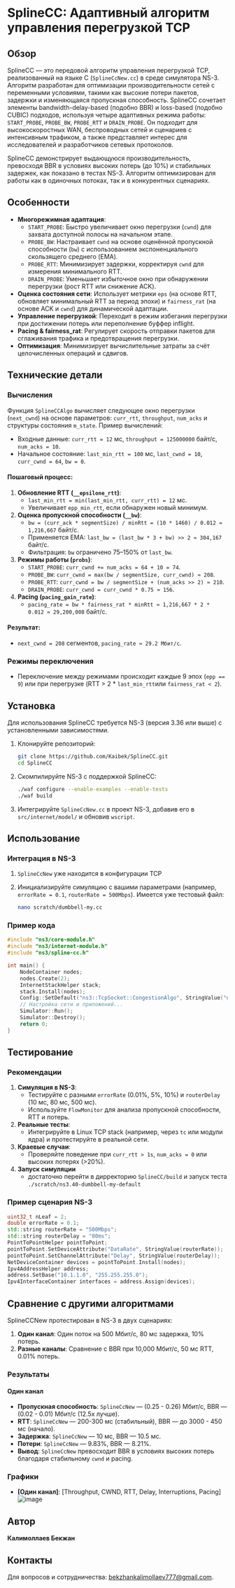 # SplineCC: Адаптивный алгоритм управления перегрузкой TCP

## Обзор
SplineCC — это передовой алгоритм управления перегрузкой TCP, реализованный на языке C (`SplineCcNew.cc`) в среде симулятора NS-3. Алгоритм разработан для оптимизации производительности сетей с переменными условиями, такими как высокие потери пакетов, задержки и изменяющаяся пропускная способность. SplineCC сочетает элементы bandwidth-delay-based (подобно BBR) и loss-based (подобно CUBIC) подходов, используя четыре адаптивных режима работы: `START_PROBE`, `PROBE_BW`, `PROBE_RTT` и `DRAIN_PROBE`. Он подходит для высокоскоростных WAN, беспроводных сетей и сценариев с интенсивным трафиком, а также представляет интерес для исследователей и разработчиков сетевых протоколов.

SplineCC демонстрирует выдающуюся производительность, превосходя BBR в условиях высоких потерь (до 10%) и стабильных задержек, как показано в тестах NS-3. Алгоритм оптимизирован для работы как в одиночных потоках, так и в конкурентных сценариях.

## Особенности
- **Многорежимная адаптация**:
  - `START_PROBE`: Быстро увеличивает окно перегрузки (`cwnd`) для захвата доступной полосы на начальном этапе.
  - `PROBE_BW`: Настраивает `cwnd` на основе оценённой пропускной способности (`bw`) с использованием экспоненциального скользящего среднего (EMA).
  - `PROBE_RTT`: Минимизирует задержки, корректируя `cwnd` для измерения минимального RTT.
  - `DRAIN_PROBE`: Уменьшает избыточное окно при обнаружении перегрузки (рост RTT или снижение ACK).
- **Оценка состояния сети**: Использует метрики `eps` (на основе RTT, обновляет минимальный RTT за период эпохи) и `fairness_rat` (на основе ACK и `cwnd`) для динамической адаптации.
- **Управление перегрузкой**: Переходит в режим избегания перегрузки при достижении потерь или переполнение буффер inflight.
- **Pacing & fairness_rat**: Регулирует скорость отправки пакетов для сглаживания трафика и предотвращения перегрузки.
- **Оптимизация**: Минимизирует вычислительные затраты за счёт целочисленных операций и сдвигов.

## Технические детали
### Вычисления
Функция `SplineCCAlgo` вычисляет следующее окно перегрузки (`next_cwnd`) на основе параметров: `curr_rtt`, `throughput`, `num_acks` и структуры состояния `m_state`. Пример вычислений:
- Входные данные: `curr_rtt = 12` мс, `throughput = 125000000` байт/с, `num_acks = 10`.
- Начальное состояние: `last_min_rtt = 100` мс, `last_cwnd = 10`, `curr_cwnd = 64`, `bw = 0`.

#### Пошаговый процесс:
1. **Обновление RTT (`__epsilone_rtt`)**:
   - `last_min_rtt = min(last_min_rtt, curr_rtt) = 12` мс.
   - Увеличивает `epp_min_rtt`, если обнаружен новый минимум.
2. **Оценка пропускной способности (`__bw`)**:
   - `bw = (curr_ack * segmentSize) / minRtt = (10 * 1460) / 0.012 ≈ 1,216,667` байт/с.
   - Применяется EMA: `last_bw = (last_bw * 3 + bw) >> 2 ≈ 304,167` байт/с.
   - Фильтрация: `bw` ограничено 75–150% от `last_bw`.
3. **Режимы работы (`probs`)**:
   - `START_PROBE`: `curr_cwnd += num_acks = 64 + 10 = 74`.
   - `PROBE_BW`: `curr_cwnd = max(bw / segmentSize, curr_cwnd) ≈ 208`.
   - `PROBE_RTT`: `curr_cwnd = bw / segmentSize + (num_acks >> 2) ≈ 210`.
   - `DRAIN_PROBE`: `curr_cwnd = curr_cwnd * 0.75 ≈ 156`.
4. **Pacing (`pacing_gain_rate`)**:
   - `pacing_rate = bw * fairness_rat * minRtt ≈ 1,216,667 * 2 * 0.012 ≈ 29,200,008` байт/с.

#### Результат:
- `next_cwnd = 208` сегментов, `pacing_rate ≈ 29.2 Мбит/с`.

### Режимы переключения
- Переключение между режимами происходит каждые 9 эпох (`epp == 9`) или при перегрузке (RTT > 2 * `last_min_rtt`или `fairness_rat < 2`).

## Установка
Для использования SplineCC требуется NS-3 (версия 3.36 или выше) с установленными зависимостями.

1. Клонируйте репозиторий:
   ```bash
   git clone https://github.com/Kaibek/SplineCC.git
   cd SplineCC
   ```
2. Скомпилируйте NS-3 с поддержкой SplineCC:
   ```bash
   ./waf configure --enable-examples --enable-tests
   ./waf build
   ```
3. Интегрируйте `SplineCcNew.cc` в проект NS-3, добавив его в `src/internet/model/` и обновив `wscript`.

## Использование
### Интеграция в NS-3
1. `SplineCcNew` уже находится в конфигурации TCP

2. Инициализируйте симуляцию с вашими параметрами (например, `errorRate = 0.1`, `routerRate = 500Mbps`). Имеется уже тестовый файл:
   ```bash
   nano scratch/dumbbell-my.cc
   ```

### Пример кода
```cpp
#include "ns3/core-module.h"
#include "ns3/internet-module.h"
#include "ns3/spline-cc.h"

int main() {
    NodeContainer nodes;
    nodes.Create(2);
    InternetStackHelper stack;
    stack.Install(nodes);
    Config::SetDefault("ns3::TcpSocket::CongestionAlgo", StringValue("ns3::SplineCcNew"));
    // Настройка сети и приложений...
    Simulator::Run();
    Simulator::Destroy();
    return 0;
}
```

## Тестирование
### Рекомендации
1. **Симуляция в NS-3**:
   - Тестируйте с разными `errorRate` (0.01%, 5%, 10%) и `routerDelay` (10 мс, 80 мс, 500 мс).
   - Используйте `FlowMonitor` для анализа пропускной способности, RTT и потерь.
2. **Реальные тесты**:
   - Интегрируйте в Linux TCP stack (например, через `tc` или модули ядра) и протестируйте в реальной сети.
3. **Краевые случаи**:
   - Проверяйте поведение при `curr_rtt > 1s`, `num_acks = 0` или высоких потерях (>20%).
4. **Запуск симуляции**
   - достаточно перейти в дирректорию `SplineCC/build` и запуск теста `./scratch/ns3.40-dumbbell-my-default`

### Пример сценария NS-3
```cpp
uint32_t nLeaf = 2;
double errorRate = 0.1;
std::string routerRate = "500Mbps";
std::string routerDelay = "80ms";
PointToPointHelper pointToPoint;
pointToPoint.SetDeviceAttribute("DataRate", StringValue(routerRate));
pointToPoint.SetChannelAttribute("Delay", StringValue(routerDelay));
NetDeviceContainer devices = pointToPoint.Install(nodes);
Ipv4AddressHelper address;
address.SetBase("10.1.1.0", "255.255.255.0");
Ipv4InterfaceContainer interfaces = address.Assign(devices);
```

## Сравнение с другими алгоритмами
SplineCCNew протестирован в NS-3 в двух сценариях:
1. **Один канал**: Один поток на 500 Мбит/с, 80 мс задержка, 10% потерь.
2. **Разные каналы**: Сравнение с BBR при 10,000 Мбит/с, 50 мс RTT, 0.01% потерь.

### Результаты
#### Один канал
- **Пропускная способность**: `SplineCcNew` — (0.25 - 0.26) Мбит/с, BBR — (0.02 - 0.01) Мбит/с (12.5x лучше).
- **RTT**: `SplineCcNew` — 200-300 мс (стабильный), BBR — до 3000 - 450 мс (начало).
- **Задержка**: `SplineCcNew` — 10 мс, BBR — 10.5 мс.
- **Потери**: `SplineCcNew` — 9.83%, BBR — 8.21%.
- **Вывод**: `SplineCcNew` превосходит BBR в условиях высоких потерь благодаря стабильному `cwnd` и pacing.

### Графики
- **[Один канал]**: [Throughput, CWND, RTT, Delay, Interruptions, Pacing]
![image](https://github.com/user-attachments/assets/7285f39b-2851-468a-95d2-77fddf18d75e)


## Автор
**Калимоллаев Бекжан**

## Контакты
Для вопросов и сотрудничества: [bekzhankalimollaev777@gmail.com](mailto:bekzhankalimollaev777@gmail.com).
